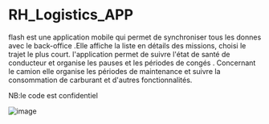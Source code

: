 # RH_Logistics_APP
flash est une application mobile qui  permet de synchroniser tous les donnes avec le back-office .Elle affiche la liste en détails des missions, choisi le trajet le plus court. l'application permet de suivre l'état de santé de conducteur et organise les pauses et les périodes de congés .
Concernant le camion elle organise les périodes de maintenance et suivre la consommation de carburant et d'autres fonctionnalités.


NB:le code est confidentiel

![image](https://user-images.githubusercontent.com/51706724/145727501-a61f2ecd-ab9c-4cb8-86ea-ec55ec55d6cd.png)
